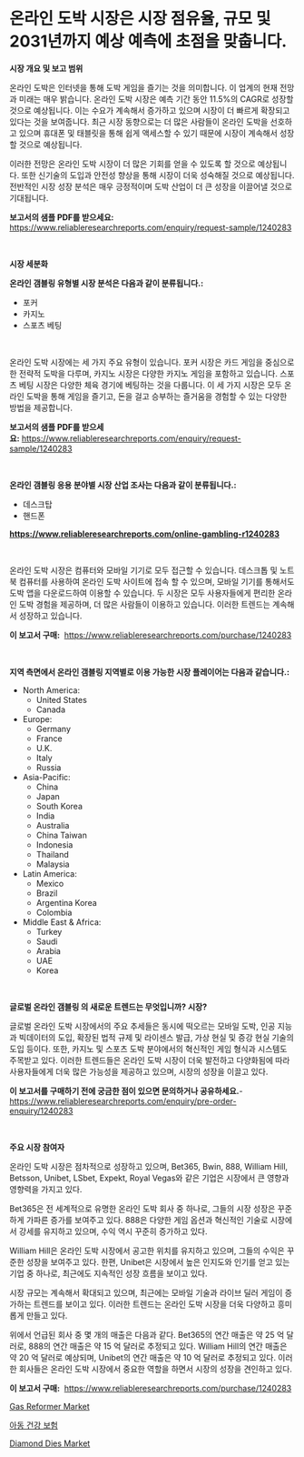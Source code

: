 <p><h1>온라인 도박 시장은 시장 점유율, 규모 및 2031년까지 예상 예측에 초점을 맞춥니다.</h1></p><p><strong>시장 개요 및 보고 범위</strong></p>
<p><p>온라인 도박은 인터넷을 통해 도박 게임을 즐기는 것을 의미합니다. 이 업계의 현재 전망과 미래는 매우 밝습니다. 온라인 도박 시장은 예측 기간 동안 11.5%의 CAGR로 성장할 것으로 예상됩니다. 이는 수요가 계속해서 증가하고 있으며 시장이 더 빠르게 확장되고 있다는 것을 보여줍니다. 최근 시장 동향으로는 더 많은 사람들이 온라인 도박을 선호하고 있으며 휴대폰 및 태블릿을 통해 쉽게 액세스할 수 있기 때문에 시장이 계속해서 성장할 것으로 예상됩니다.</p><p>이러한 전망은 온라인 도박 시장이 더 많은 기회를 얻을 수 있도록 할 것으로 예상됩니다. 또한 신기술의 도입과 안전성 향상을 통해 시장이 더욱 성숙해질 것으로 예상됩니다. 전반적인 시장 성장 분석은 매우 긍정적이며 도박 산업이 더 큰 성장을 이끌어낼 것으로 기대됩니다.</p></p>
<p><strong>보고서의 샘플 PDF를 받으세요:</strong> <a href="https://www.reliableresearchreports.com/enquiry/request-sample/1240283">https://www.reliableresearchreports.com/enquiry/request-sample/1240283</a></p>
<p>&nbsp;</p>
<p><strong>시장 세분화</strong></p>
<p><strong>온라인 갬블링 유형별 시장 분석은 다음과 같이 분류됩니다.:</strong></p>
<p><ul><li>포커</li><li>카지노</li><li>스포츠 베팅</li></ul></p>
<p>&nbsp;</p>
<p><p>온라인 도박 시장에는 세 가지 주요 유형이 있습니다. 포커 시장은 카드 게임을 중심으로 한 전략적 도박을 다루며, 카지노 시장은 다양한 카지노 게임을 포함하고 있습니다. 스포츠 베팅 시장은 다양한 체육 경기에 베팅하는 것을 다룹니다. 이 세 가지 시장은 모두 온라인 도박을 통해 게임을 즐기고, 돈을 걸고 승부하는 즐거움을 경험할 수 있는 다양한 방법을 제공합니다.</p></p>
<p><strong>보고서의 샘플 PDF를 받으세요:</strong>&nbsp;<a href="https://www.reliableresearchreports.com/enquiry/request-sample/1240283">https://www.reliableresearchreports.com/enquiry/request-sample/1240283</a></p>
<p>&nbsp;</p>
<p><strong> 온라인 갬블링 응용 분야별 시장 산업 조사는 다음과 같이 분류됩니다.:</strong></p>
<p><ul><li>데스크탑</li><li>핸드폰</li></ul></p>
<p><strong><a href="https://www.reliableresearchreports.com/online-gambling-r1240283">https://www.reliableresearchreports.com/online-gambling-r1240283</a></strong></p>
<p>&nbsp;</p>
<p><p>온라인 도박 시장은 컴퓨터와 모바일 기기로 모두 접근할 수 있습니다. 데스크톱 및 노트북 컴퓨터를 사용하여 온라인 도박 사이트에 접속 할 수 있으며, 모바일 기기를 통해서도 도박 앱을 다운로드하여 이용할 수 있습니다. 두 시장은 모두 사용자들에게 편리한 온라인 도박 경험을 제공하며, 더 많은 사람들이 이용하고 있습니다. 이러한 트렌드는 계속해서 성장하고 있습니다.</p></p>
<p><strong>이 보고서 구매:</strong>&nbsp; <a href="https://www.reliableresearchreports.com/purchase/1240283">https://www.reliableresearchreports.com/purchase/1240283</a></p>
<p>&nbsp;</p>
<p><strong>지역 측면에서 온라인 갬블링 지역별로 이용 가능한 시장 플레이어는 다음과 같습니다.:</strong></p>
<p><ul>
    <li>
        North America:
        <ul>
            <li>United States</li>
            <li>Canada</li>
        </ul>
    </li>
    <li>
        Europe:
        <ul>
            <li>Germany</li>
            <li>France</li>
            <li>U.K.</li>
            <li>Italy</li>
            <li>Russia</li>
        </ul>
    </li>
    <li>
        Asia-Pacific:
        <ul>
            <li>China</li>
            <li>Japan</li>
            <li>South Korea</li>
            <li>India</li>
            <li>Australia</li>
            <li>China Taiwan</li>
            <li>Indonesia</li>
            <li>Thailand</li>
            <li>Malaysia</li>
        </ul>
    </li>
    <li>
        Latin America:
        <ul>
            <li>Mexico</li>
            <li>Brazil</li>
            <li>Argentina Korea</li>
            <li>Colombia</li>
        </ul>
    </li>
    <li>
        Middle East & Africa:
        <ul>
            <li>Turkey</li>
            <li>Saudi</li>
            <li>Arabia</li>
            <li>UAE</li>
            <li>Korea</li>
        </ul>
    </li>
    </ul></p>
<p>&nbsp;</p>
<p><strong>글로벌 온라인 갬블링 의 새로운 트렌드는 무엇입니까? 시장?</strong></p>
<p><p>글로벌 온라인 도박 시장에서의 주요 추세들은 동시에 떡오르는 모바일 도박, 인공 지능과 빅데이터의 도입, 확장된 법적 규제 및 라이센스 발급, 가상 현실 및 증강 현실 기술의 도입 등이다. 또한, 카지노 및 스포츠 도박 분야에서의 혁신적인 게임 형식과 시스템도 주목받고 있다. 이러한 트렌드들은 온라인 도박 시장이 더욱 발전하고 다양화됨에 따라 사용자들에게 더욱 많은 가능성을 제공하고 있으며, 시장의 성장을 이끌고 있다.</p></p>
<p><strong>이 보고서를 구매하기 전에 궁금한 점이 있으면 문의하거나 공유하세요.</strong>- <a href="https://www.reliableresearchreports.com/enquiry/pre-order-enquiry/1240283">https://www.reliableresearchreports.com/enquiry/pre-order-enquiry/1240283</a></p>
<p>&nbsp;</p>
<p><strong>주요 시장 참여자</strong></p>
<p><p>온라인 도박 시장은 점차적으로 성장하고 있으며, Bet365, Bwin, 888, William Hill, Betsson, Unibet, LSbet, Expekt, Royal Vegas와 같은 기업은 시장에서 큰 영향과 영향력을 가지고 있다.</p><p>Bet365은 전 세계적으로 유명한 온라인 도박 회사 중 하나로, 그들의 시장 성장은 꾸준하게 가파른 증가를 보여주고 있다. 888은 다양한 게임 옵션과 혁신적인 기술로 시장에서 강세를 유지하고 있으며, 수익 역시 꾸준히 증가하고 있다.</p><p>William Hill은 온라인 도박 시장에서 공고한 위치를 유지하고 있으며, 그들의 수익은 꾸준한 성장을 보여주고 있다. 한편, Unibet은 시장에서 높은 인지도와 인기를 얻고 있는 기업 중 하나로, 최근에도 지속적인 성장 흐름을 보이고 있다.</p><p>시장 규모는 계속해서 확대되고 있으며, 최근에는 모바일 기술과 라이브 딜러 게임이 증가하는 트렌드를 보이고 있다. 이러한 트렌드는 온라인 도박 시장을 더욱 다양하고 흥미롭게 만들고 있다.</p><p>위에서 언급된 회사 중 몇 개의 매출은 다음과 같다. Bet365의 연간 매출은 약 25 억 달러로, 888의 연간 매출은 약 15 억 달러로 추정되고 있다. William Hill의 연간 매출은 약 20 억 달러로 예상되며, Unibet의 연간 매출은 약 10 억 달러로 추정되고 있다. 이러한 회사들은 온라인 도박 시장에서 중요한 역할을 하면서 시장의 성장을 견인하고 있다.</p></p>
<p><strong>이 보고서 구매:</strong>&nbsp;&nbsp;<a href="https://www.reliableresearchreports.com/purchase/1240283">https://www.reliableresearchreports.com/purchase/1240283</a></p>
<p><p><a href="https://github.com/vimar16th/Market-Research-Report-List-4/blob/main/gas-reformer-market.md">Gas Reformer Market</a></p><p><a href="https://medium.com/@cordiehyatt1/%EC%96%B4%EB%A6%B0%EC%9D%B4-%EA%B1%B4%EA%B0%95-%EB%B3%B4%ED%97%98-%EC%8B%9C%EC%9E%A5%EC%9D%80-%EC%8B%9C%EC%9E%A5-%EC%A0%90%EC%9C%A0%EC%9C%A8-%EA%B7%9C%EB%AA%A8-%EB%B0%8F-2031%EB%85%84%EA%B9%8C%EC%A7%80-%EC%98%88%EC%83%81%EB%90%9C-%EC%98%88%EC%B8%A1%EC%97%90-%EC%B4%88%EC%A0%90%EC%9D%84-%EB%A7%9E%EC%B6%94%EA%B3%A0-%EC%9E%88%EC%8A%B5%EB%8B%88%EB%8B%A4-777a91385248">아동 건강 보험</a></p><p><a href="https://github.com/luckyshygirl/Market-Research-Report-List-4/blob/main/diamond-dies-market.md">Diamond Dies Market</a></p></p>